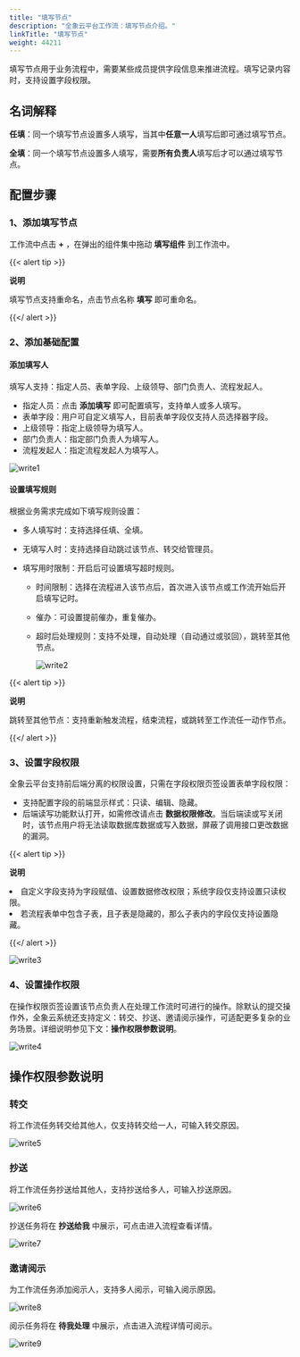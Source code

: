 ```yaml
---
title: "填写节点"
description: "全象云平台工作流：填写节点介绍。"
linkTitle: "填写节点"
weight: 44211
---
```


填写节点用于业务流程中，需要某些成员提供字段信息来推进流程。填写记录内容时，支持设置字段权限。

## 名词解释

**任填**：同一个填写节点设置多人填写，当其中**任意一人**填写后即可通过填写节点。

**全填**：同一个填写节点设置多人填写，需要**所有负责人**填写后才可以通过填写节点。



## 配置步骤

### 1、添加填写节点

工作流中点击 **+** ，在弹出的组件集中拖动 **填写组件** 到工作流中。

{{< alert tip >}}

**说明**

填写节点支持重命名，点击节点名称 **填写** 即可重命名。

{{</ alert >}}

### 2、添加基础配置

#### 添加填写人

填写人支持：指定人员、表单字段、上级领导、部门负责人、流程发起人。

- 指定人员：点击 **添加填写** 即可配置填写，支持单人或多人填写。
- 表单字段：用户可自定义填写人，目前表单字段仅支持人员选择器字段。
- 上级领导：指定上级领导为填写人。
- 部门负责人：指定部门负责人为填写人。
- 流程发起人：指定流程发起人为填写人。

![write1](/images/manual/workflow/node/write/write1.png)

#### 设置填写规则

根据业务需求完成如下填写规则设置：

- 多人填写时：支持选择任填、全填。

- 无填写人时：支持选择自动跳过该节点、转交给管理员。

- 填写用时限制：开启后可设置填写超时规则。

  - 时间限制：选择在流程进入该节点后，首次进入该节点或工作流开始后开启填写记时。

  - 催办：可设置提前催办，重复催办。

  - 超时后处理规则：支持不处理，自动处理（自动通过或驳回），跳转至其他节点。

    ![write2](/images/manual/workflow/node/write/write2.png)

{{< alert tip >}}

**说明**

跳转至其他节点：支持重新触发流程，结束流程，或跳转至工作流任一动作节点。

{{</ alert >}}

### 3、设置字段权限

全象云平台支持前后端分离的权限设置，只需在字段权限页签设置表单字段权限：

- 支持配置字段的前端显示样式：只读、编辑、隐藏。
- 后端读写功能默认打开，如需修改请点击 **数据权限修改**。当后端读或写关闭时，该节点用户将无法读取数据库数据或写入数据，屏蔽了调用接口更改数据的漏洞。

{{< alert tip >}}

**说明**

<li>自定义字段支持为字段赋值、设置数据修改权限；系统字段仅支持设置只读权限。<li>若流程表单中包含子表，且子表是隐藏的，那么子表内的字段仅支持设置隐藏。

{{</ alert >}}

![write3](/images/manual/workflow/node/write/write3.png)

### 4、设置操作权限

在操作权限页签设置该节点负责人在处理工作流时可进行的操作。除默认的提交操作外，全象云系统还支持定义：转交、抄送、邀请阅示操作，可适配更多复杂的业务场景。详细说明参见下文：**操作权限参数说明**。

![write4](/images/manual/workflow/node/write/write4.png)

## 操作权限参数说明

### 转交

将工作流任务转交给其他人，仅支持转交给一人，可输入转交原因。

![write5](/images/manual/workflow/node/write/write5.png)

### 抄送

将工作流任务抄送给其他人，支持抄送给多人，可输入抄送原因。

![write6](/images/manual/workflow/node/write/write6.png)

抄送任务将在 **抄送给我** 中展示，可点击进入流程查看详情。

![write7](/images/manual/workflow/node/write/write7.png)

### 邀请阅示

为工作流任务添加阅示人，支持多人阅示，可输入阅示原因。

![write8](/images/manual/workflow/node/write/write8.png)

阅示任务将在 **待我处理** 中展示，点击进入流程详情可阅示。

![write9](/images/manual/workflow/node/write/write9.png)

